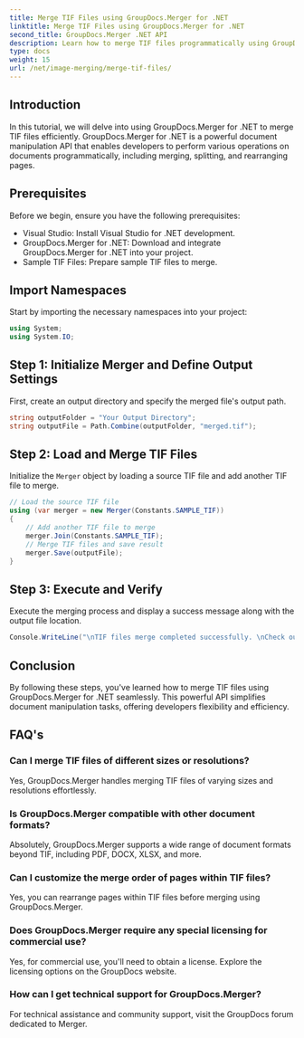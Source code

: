 ```yaml
---
title: Merge TIF Files using GroupDocs.Merger for .NET
linktitle: Merge TIF Files using GroupDocs.Merger for .NET
second_title: GroupDocs.Merger .NET API
description: Learn how to merge TIF files programmatically using GroupDocs.Merger for .NET. Efficient document manipulation API for .NET developers.
type: docs
weight: 15
url: /net/image-merging/merge-tif-files/
---
```

## Introduction
In this tutorial, we will delve into using GroupDocs.Merger for .NET to merge TIF files efficiently. GroupDocs.Merger for .NET is a powerful document manipulation API that enables developers to perform various operations on documents programmatically, including merging, splitting, and rearranging pages.
## Prerequisites
Before we begin, ensure you have the following prerequisites:
- Visual Studio: Install Visual Studio for .NET development.
- GroupDocs.Merger for .NET: Download and integrate GroupDocs.Merger for .NET into your project.
- Sample TIF Files: Prepare sample TIF files to merge.

## Import Namespaces
Start by importing the necessary namespaces into your project:
```csharp
using System;
using System.IO;
```
## Step 1: Initialize Merger and Define Output Settings
First, create an output directory and specify the merged file's output path.
```csharp
string outputFolder = "Your Output Directory";
string outputFile = Path.Combine(outputFolder, "merged.tif");
```
## Step 2: Load and Merge TIF Files
Initialize the `Merger` object by loading a source TIF file and add another TIF file to merge.
```csharp
// Load the source TIF file
using (var merger = new Merger(Constants.SAMPLE_TIF))
{
    // Add another TIF file to merge
    merger.Join(Constants.SAMPLE_TIF);
    // Merge TIF files and save result
    merger.Save(outputFile);
}
```
## Step 3: Execute and Verify
Execute the merging process and display a success message along with the output file location.
```csharp
Console.WriteLine("\nTIF files merge completed successfully. \nCheck output in {0}", outputFolder);
```

## Conclusion
By following these steps, you've learned how to merge TIF files using GroupDocs.Merger for .NET seamlessly. This powerful API simplifies document manipulation tasks, offering developers flexibility and efficiency.

## FAQ's
### Can I merge TIF files of different sizes or resolutions?
Yes, GroupDocs.Merger handles merging TIF files of varying sizes and resolutions effortlessly.
### Is GroupDocs.Merger compatible with other document formats?
Absolutely, GroupDocs.Merger supports a wide range of document formats beyond TIF, including PDF, DOCX, XLSX, and more.
### Can I customize the merge order of pages within TIF files?
Yes, you can rearrange pages within TIF files before merging using GroupDocs.Merger.
### Does GroupDocs.Merger require any special licensing for commercial use?
Yes, for commercial use, you'll need to obtain a license. Explore the licensing options on the GroupDocs website.
### How can I get technical support for GroupDocs.Merger?
For technical assistance and community support, visit the GroupDocs forum dedicated to Merger.